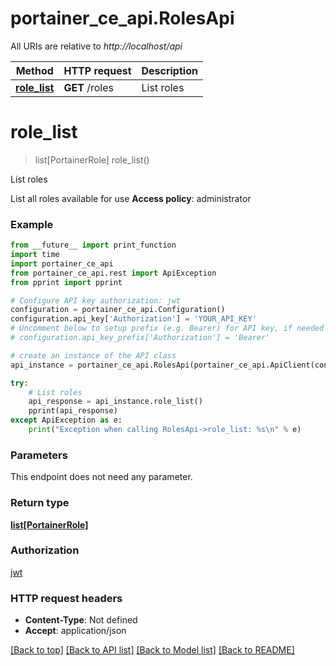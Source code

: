 # portainer_ce_api.RolesApi

All URIs are relative to *http://localhost/api*

Method | HTTP request | Description
------------- | ------------- | -------------
[**role_list**](RolesApi.md#role_list) | **GET** /roles | List roles


# **role_list**
> list[PortainerRole] role_list()

List roles

List all roles available for use **Access policy**: administrator

### Example
```python
from __future__ import print_function
import time
import portainer_ce_api
from portainer_ce_api.rest import ApiException
from pprint import pprint

# Configure API key authorization: jwt
configuration = portainer_ce_api.Configuration()
configuration.api_key['Authorization'] = 'YOUR_API_KEY'
# Uncomment below to setup prefix (e.g. Bearer) for API key, if needed
# configuration.api_key_prefix['Authorization'] = 'Bearer'

# create an instance of the API class
api_instance = portainer_ce_api.RolesApi(portainer_ce_api.ApiClient(configuration))

try:
    # List roles
    api_response = api_instance.role_list()
    pprint(api_response)
except ApiException as e:
    print("Exception when calling RolesApi->role_list: %s\n" % e)
```

### Parameters
This endpoint does not need any parameter.

### Return type

[**list[PortainerRole]**](PortainerRole.md)

### Authorization

[jwt](../README.md#jwt)

### HTTP request headers

 - **Content-Type**: Not defined
 - **Accept**: application/json

[[Back to top]](#) [[Back to API list]](../README.md#documentation-for-api-endpoints) [[Back to Model list]](../README.md#documentation-for-models) [[Back to README]](../README.md)

